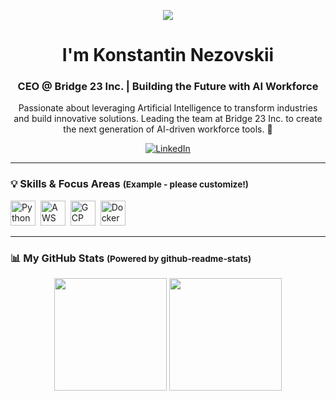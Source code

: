 <p align="center">
  <img src="https://capsule-render.vercel.app/api?type=waving&color=gradient&height=120&text=Hi%20there!%20%F0%9F%91%8B&animation=fadeIn&fontSize=35&fontAlignY=40" />
</p>

<h1 align="center">I'm Konstantin Nezovskii</h1>
<h3 align="center">CEO @ Bridge 23 Inc. | Building the Future with AI Workforce</h3>

<p align="center">
  Passionate about leveraging Artificial Intelligence to transform industries and build innovative solutions. Leading the team at Bridge 23 Inc. to create the next generation of AI-driven workforce tools. 🚀
  <!-- TODO: Customize this section further with specific mission/vision if desired -->
</p>

<p align="center">
  <a href="https://www.linkedin.com/in/nezovskii/" target="_blank"><img src="https://img.shields.io/badge/LinkedIn-0077B5?style=for-the-badge&logo=linkedin&logoColor=white" alt="LinkedIn"/></a>
  <!-- TODO: Add other links like Company Website, Twitter, Blog using similar badges -->
  <!-- Example: <a href="[YOUR_COMPANY_URL]" target="_blank"><img src="https://img.shields.io/badge/Website-YourColor?style=for-the-badge&logo=YourLogo&logoColor=white" alt="Website"/></a> -->
</p>

---

### 💡 Skills & Focus Areas <small>(Example - please customize!)</small>

<p align="left">
  <!-- TODO: Add relevant skills using DevIcons: https://devicon.dev/ -->
  <!-- Examples: AI Strategy, ML Concepts, Cloud, Specific frameworks if applicable -->
  <img src="https://cdn.jsdelivr.net/gh/devicons/devicon/icons/python/python-original.svg" alt="Python" width="40" height="40"/>&nbsp;
  <img src="https://cdn.jsdelivr.net/gh/devicons/devicon/icons/amazonwebservices/amazonwebservices-original.svg" alt="AWS" width="40" height="40"/>&nbsp;
  <img src="https://cdn.jsdelivr.net/gh/devicons/devicon/icons/googlecloud/googlecloud-original.svg" alt="GCP" width="40" height="40"/>&nbsp;
  <img src="https://cdn.jsdelivr.net/gh/devicons/devicon/icons/docker/docker-original.svg" alt="Docker" width="40" height="40"/>&nbsp;
  <!-- Add more relevant icons based on your expertise -->
</p>

---

### 📊 My GitHub Stats <small>(Powered by github-readme-stats)</small>

<p align="center">
  <!-- TODO: Replace [YOUR_GITHUB_USERNAME] with your actual GitHub username -->
  <img height="180em" src="https://github-readme-stats.vercel.app/api?username=[Nezovskii]&show_icons=true&theme=radical&include_all_commits=true&count_private=true"/>
  <img height="180em" src="https://github-readme-stats.vercel.app/api/top-langs/?username=[[Nezovskii]]&layout=compact&langs_count=8&theme=radical"/>
</p>

<!-- You can also add the snake contribution graph here if you like! -->
<!-- See: https://github.com/Platane/snk -->
